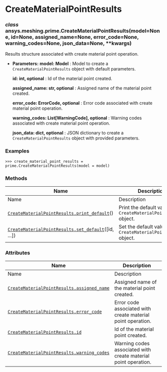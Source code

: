 # CreateMaterialPointResults

<a id="ansys.meshing.prime.CreateMaterialPointResults"></a>

### *class* ansys.meshing.prime.CreateMaterialPointResults(model=None, id=None, assigned_name=None, error_code=None, warning_codes=None, json_data=None, \*\*kwargs)

Results structure associated with create material point operation.

* **Parameters:**
  **model: Model**
  : Model to create a `CreateMaterialPointResults` object with default parameters.

  **id: int, optional**
  : Id of the material point created.

  **assigned_name: str, optional**
  : Assigned name of the material point created.

  **error_code: ErrorCode, optional**
  : Error code associated with create material point operation.

  **warning_codes: List[WarningCode], optional**
  : Warning codes associated with create material point operation.

  **json_data: dict, optional**
  : JSON dictionary to create a `CreateMaterialPointResults` object with provided parameters.

### Examples

```pycon
>>> create_material_point_results = prime.CreateMaterialPointResults(model = model)
```

<!-- !! processed by numpydoc !! -->

### Methods

| Name | Description |
|---------------------------------------------------------------------------------------------------------------------------------------------------------------------------------|--------------------------------------------------------------------|
| Name | Description |
| [`CreateMaterialPointResults.print_default`](ansys.meshing.prime.CreateMaterialPointResults.print_default.md#ansys.meshing.prime.CreateMaterialPointResults.print_default)()    | Print the default values of `CreateMaterialPointResults` object.   |
| [`CreateMaterialPointResults.set_default`](ansys.meshing.prime.CreateMaterialPointResults.set_default.md#ansys.meshing.prime.CreateMaterialPointResults.set_default)([id, ...]) | Set the default values of the `CreateMaterialPointResults` object. |

### Attributes

| Name | Description |
|------------------------------------------------------------------------------------------------------------------------------------------------------------------------------|----------------------------------------------------------------|
| Name | Description |
| [`CreateMaterialPointResults.assigned_name`](ansys.meshing.prime.CreateMaterialPointResults.assigned_name.md#ansys.meshing.prime.CreateMaterialPointResults.assigned_name)   | Assigned name of the material point created.                   |
| [`CreateMaterialPointResults.error_code`](ansys.meshing.prime.CreateMaterialPointResults.error_code.md#ansys.meshing.prime.CreateMaterialPointResults.error_code)            | Error code associated with create material point operation.    |
| [`CreateMaterialPointResults.id`](ansys.meshing.prime.CreateMaterialPointResults.id.md#ansys.meshing.prime.CreateMaterialPointResults.id)                                    | Id of the material point created.                              |
| [`CreateMaterialPointResults.warning_codes`](ansys.meshing.prime.CreateMaterialPointResults.warning_codes.md#ansys.meshing.prime.CreateMaterialPointResults.warning_codes)   | Warning codes associated with create material point operation. |
<!-- vale on -->